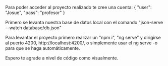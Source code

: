 Para poder acceder al proyecto realizado te cree una cuenta:
{
  "user": "Josue",
  "pass": "profesor"
}

Primero se levanta nuestra base de datos local con el comando "json-serve --watch database/db.json"

Para levantar el proyecto primero realizar un "npm i", "ng serve" y dirigirse al puerto 4200, http://localhost:4200/, o simplemente usar el ng serve -o para que se haga automáticamente.

Espero te agrade a nivel de código como visualmente.
